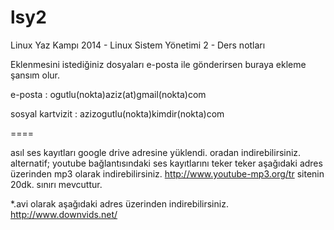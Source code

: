 lsy2
====

Linux Yaz Kampı 2014 - Linux Sistem Yönetimi 2 - Ders notları

Eklenmesini istediğiniz dosyaları e-posta ile gönderirsen buraya ekleme şansım olur.

e-posta : ogutlu(nokta)aziz(at)gmail(nokta)com

sosyal kartvizit : azizogutlu(nokta)kimdir(nokta)com

====

asıl ses kayıtları google drive adresine yüklendi.
oradan indirebilirsiniz.
alternatif;
youtube bağlantısındaki ses kayıtlarını teker teker aşağıdaki adres üzerinden mp3 olarak indirebilirsiniz.
http://www.youtube-mp3.org/tr
sitenin 20dk. sınırı mevcuttur.

*.avi olarak aşağıdaki adres üzerinden indirebilirsiniz.
http://www.downvids.net/
